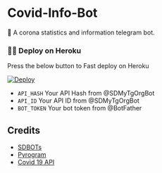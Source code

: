 # Covid-Info-Bot

🦠 A corona statistics and information telegram bot.

### 🏃‍♂️ Deploy on Heroku

Press the below button to Fast deploy on Heroku

[![Deploy](https://www.herokucdn.com/deploy/button.svg)](https://heroku.com/deploy?template=https://github.com/SDInifinity/Covid-Info-Bot)

- `API_HASH` Your API Hash from @SDMyTgOrgBot
- `API_ID` Your API ID from @SDMyTgOrgBot
- `BOT_TOKEN` Your bot token from @BotFather

## Credits

- [SDBOTs](https://t.me/SDBOTs_inifinity)
- [Pyrogram](https://github.com/pyrogram/pyrogram)
- [Covid 19 API](https://api.sumanjay.cf/covid)
